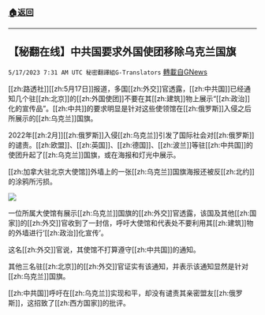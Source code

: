 ###  [:house:返回](README.md)
---


## 【秘翻在线】中共国要求外国使团移除乌克兰国旗
`5/17/2023 7:31 AM UTC 秘密翻譯組G-Translators` [轉載自GNews](https://gnews.org/articles/1307307)

[[zh:路透社]][[zh:5月17日]]报道，多国[[zh:外交]]官透露，[[zh:中共国]]已经通知几个驻[[zh:北京]]的[[zh:外国使团]]不要在其[[zh:建筑]]物上展示“[[zh:政治]]化的宣传品”。[[zh:中共]]的要求明显是针对这些使领馆在[[zh:俄罗斯]]入侵之后所展示的[[zh:乌克兰]]国旗。

2022年[[zh:2月]][[zh:俄罗斯]]入侵[[zh:乌克兰]]引发了国际社会对[[zh:俄罗斯]]的谴责。[[zh:欧盟]]、[[zh:英国]]、[[zh:德国]]、[[zh:波兰]]等驻[[zh:中共国]]的使团升起了[[zh:乌克兰]]国旗，或在海报和灯光中展示。

[[zh:加拿大驻北京大使馆]]外墙上的一张[[zh:乌克兰]]国旗海报还被反[[zh:北约]]的涂鸦所污损。


![](https://ipfs.gnews.org/ipfs/QmSb834Z4jiS48TEZyNEUs8ULGqgzYBKnAmRPeZwyvA486?filename=image004.jpg)


一位所属大使馆有展示[[zh:乌克兰]]国旗的[[zh:外交]]官透露，该国及其他[[zh:国家]]的[[zh:外交]]官收到了一封信，呼吁大使馆和代表处不要利用其[[zh:建筑]]物的外墙进行‘[[zh:政治]]化宣传’。

这名[[zh:外交]]官说，其使馆不打算遵守[[zh:中共国]]的通知。

其他三名驻[[zh:北京]]的[[zh:外交]]官证实有该通知，并表示该通知显然是针对[[zh:乌克兰]]国旗。

[[zh:中共国]]呼吁在[[zh:乌克兰]]实现和平，却没有谴责其亲密盟友[[zh:俄罗斯]]，这招致了[[zh:西方国家]]的批评。

